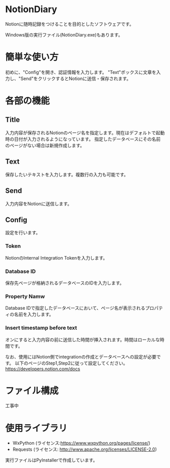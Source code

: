 # NotionDiary
Notionに随時記録をつけることを目的としたソフトウェアです。

Windows版の実行ファイル(NotionDiary.exe)もあります。

# 簡単な使い方
初めに、"Config"を開き、認証情報を入力します。
"Text"ボックスに文章を入力し、"Send"をクリックするとNotionに送信・保存されます。

# 各部の機能
## Title
入力内容が保存されるNotionのページ名を指定します。現在はデフォルトで起動時の日付が入力されるようになっています。
指定したデータベースにその名前のページがない場合は新規作成します。

## Text
保存したいテキストを入力します。複数行の入力も可能です。

## Send
入力内容をNotionに送信します。

## Config
設定を行います。

### Token
NotionのInternal Integration Tokenを入力します。

### Database ID
保存先ページが格納されるデータベースのIDを入力します。

### Property Namw
Database IDで指定したデータベースにおいて、ページ名が表示されるプロパティの名前を入力します。

### Insert timestamp before text
オンにすると入力内容の前に送信した時間が挿入されます。時間はローカルな時間です。

なお、使用にはNotion側でintegrationの作成とデータベースへの設定が必要です。
以下のページのStep1,Step2に従って設定してください。
https://developers.notion.com/docs

# ファイル構成
工事中

# 使用ライブラリ
- WxPython (ライセンス:https://www.wxpython.org/pages/license/)
- Requests (ライセンス: http://www.apache.org/licenses/LICENSE-2.0)

実行ファイルはPyInstallerで作成しています。
